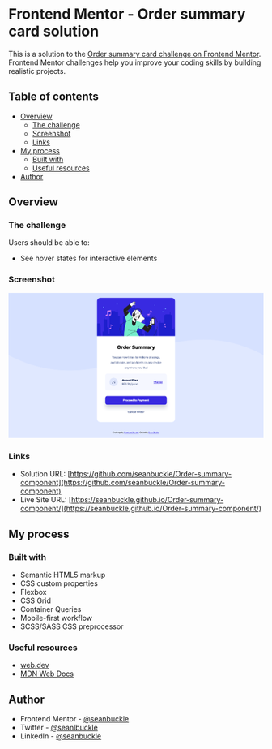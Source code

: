 # Frontend Mentor - Order summary card solution

This is a solution to the [Order summary card challenge on Frontend Mentor](https://www.frontendmentor.io/challenges/order-summary-component-QlPmajDUj). Frontend Mentor challenges help you improve your coding skills by building realistic projects. 

## Table of contents

- [Overview](#overview)
  - [The challenge](#the-challenge)
  - [Screenshot](#screenshot)
  - [Links](#links)
- [My process](#my-process)
  - [Built with](#built-with)
  - [Useful resources](#useful-resources)
- [Author](#author)

## Overview

### The challenge

Users should be able to:

- See hover states for interactive elements

### Screenshot

![](./images/screenshot.png)

### Links

- Solution URL: [https://github.com/seanbuckle/Order-summary-component](https://github.com/seanbuckle/Order-summary-component)
- Live Site URL: [https://seanbuckle.github.io/Order-summary-component/](https://seanbuckle.github.io/Order-summary-component/)

## My process

### Built with

- Semantic HTML5 markup
- CSS custom properties
- Flexbox
- CSS Grid
- Container Queries
- Mobile-first workflow
- SCSS/SASS CSS preprocessor

### Useful resources

- [web.dev](https://web.dev)
- [MDN Web Docs](https://developer.mozilla.org/)

## Author
- Frontend Mentor - [@seanbuckle](https://www.frontendmentor.io/profile/seanbuckle)
- Twitter - [@seanlbuckle](https://www.twitter.com/seanlbuckle)
- LinkedIn - [@seanbuckle](https://www.linkedin.com/in/seanbuckle)


